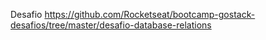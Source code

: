 Desafio https://github.com/Rocketseat/bootcamp-gostack-desafios/tree/master/desafio-database-relations
